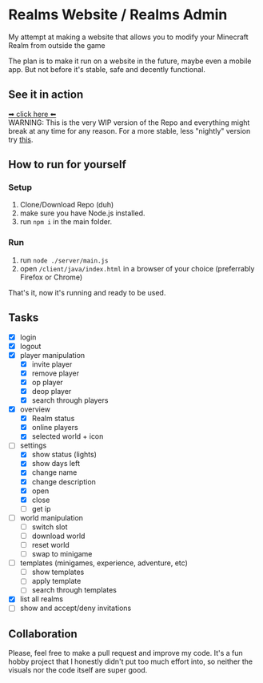 # Realms Website / Realms Admin
My attempt at making a website that allows you to modify your Minecraft Realm from outside the game

The plan is to make it run on a website in the future, maybe even a mobile app. But not before it's stable, safe and decently functional.

## See it in action
[➡ click here ⬅](https://plagiatus.github.io/RealmsWebsite/client/)  
WARNING: This is the very WIP version of the Repo and everything might break at any time for any reason. For a more stable, less "nightly" version try [this](https://plagiatus.net/tools/realmadmin/).


## How to run for yourself

### Setup
1. Clone/Download Repo (duh)
1. make sure you have Node.js installed.
1. run `npm i` in the main folder.

### Run
1. run `node ./server/main.js`
1. open `/client/java/index.html` in a browser of your choice (preferrably Firefox or Chrome)  

That's it, now it's running and ready to be used.

## Tasks
- [x] login
- [x] logout
- [x] player manipulation
  - [x] invite player
  - [x] remove player
  - [x] op player
  - [x] deop player
  - [x] search through players
- [x] overview
  - [x] Realm status
  - [x] online players
  - [x] selected world + icon
- [ ] settings
  - [x] show status (lights)
  - [x] show days left
  - [x] change name
  - [x] change description
  - [x] open
  - [x] close
  - [ ] get ip
- [ ] world manipulation
  - [ ] switch slot
  - [ ] download world
  - [ ] reset world
  - [ ] swap to minigame
- [ ] templates (minigames, experience, adventure, etc)
  - [ ] show templates
  - [ ] apply template
  - [ ] search through templates
- [x] list all realms
- [ ] show and accept/deny invitations

## Collaboration

Please, feel free to make a pull request and improve my code. It's a fun hobby project that I honestly didn't put too much effort into, so neither the visuals nor the code itself are super good.
